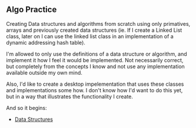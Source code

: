 Algo Practice
---

Creating Data structures and algorithms from scratch using only primatives, arrays and previously created data structures (ie.  If I create a Linked List class, later on I can use the linked list class in an implementation of a dynamic addressing hash table). 

I'm allowed to only use the definitions of a data structure or algorithm, and implement it how I feel it would be implemented.  Not necessarily correct, but completely from the concepts I know and not use any implementation available outside my own mind. 

Also, I'd like to create a desktop impelementation that uses these classes and implementations some how.  I don't know how I'd want to do this yet, but in a way that illustrates the functionality I create.

And so it begins:

- [Data Structures](Libraries/DataStructures/README.MD)